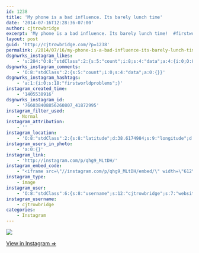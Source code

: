 ```yaml
---
id: 1238
title: 'My phone is a bad influence. Its barely lunch time'
date: '2014-07-16T12:28:36-07:00'
author: cjtrowbridge
excerpt: 'My phone is a bad influence. Its barely lunch time!  #firstworldproblems'
layout: post
guid: 'http://cjtrowbridge.com/?p=1238'
permalink: /2014/07/16/my-phone-is-a-bad-influence-its-barely-lunch-time/
dsgnwrks_instagram_likes:
    - 's:284:"O:8:"stdClass":2:{s:5:"count";i:8;s:4:"data";a:4:{i:0;O:8:"stdClass":4:{s:8:"username";s:6:"d_ram5";s:15:"profile_picture";s:107:"https://igcdn-photos-a-a.akamaihd.net/hphotos-ak-xfa1/t51.2885-19/10932071_1400221966943928_623451215_a.jpg";s:2:"id";s:7:"9930399";s:9:"full_name";s:24:"";'
dsgnwrks_instagram_comments:
    - 'O:8:"stdClass":2:{s:5:"count";i:0;s:4:"data";a:0:{}}'
dsgnwrks_instagram_hashtags:
    - 'a:1:{i:0;s:18:"firstworldproblems";}'
instagram_created_time:
    - '1405538916'
dsgnwrks_instagram_id:
    - '766038408856260807_41872995'
instagram_filter_used:
    - Normal
instagram_attribution:
    - ''
instagram_location:
    - 'O:8:"stdClass":2:{s:8:"latitude";d:38.6174984;s:9:"longitude";d:-121.5200626;}'
instagram_users_in_photo:
    - 'a:0:{}'
instagram_link:
    - 'http://instagram.com/p/qhg9_MLtDH/'
instagram_embed_code:
    - "<iframe src=\"//instagram.com/p/qhg9_MLtDH/embed/\" width=\"612\" height=\"710\" frameborder=\"0\" scrolling=\"no\" allowtransparency=\"true\"></iframe>\n"
instagram_type:
    - image
instagram_user:
    - 'O:8:"stdClass":6:{s:8:"username";s:12:"cjtrowbridge";s:7:"website";s:0:"";s:15:"profile_picture";s:103:"https://igcdn-photos-f-a.akamaihd.net/hphotos-ak-xpa1/t51.2885-19/925559_452430704897917_67836701_a.jpg";s:9:"full_name";s:13:"CJ Trowbridge";s:3:"bio";s:0:"";s:2:"id";s:8:"41872995";}'
instagram_username:
    - cjtrowbridge
categories:
    - Instagram
---
```


[![](http://scontent-b.cdninstagram.com/hphotos-xap1/t51.2885-15/e15/10540340_834329999919454_1864000950_n.jpg)](http://instagram.com/p/qhg9_MLtDH/)

[View in Instagram ⇒](http://instagram.com/p/qhg9_MLtDH/)